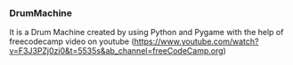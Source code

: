 ### DrumMachine

It is a Drum Machine created by using Python and Pygame with the help of freecodecamp video on youtube (https://www.youtube.com/watch?v=F3J3PZj0zi0&t=5535s&ab_channel=freeCodeCamp.org)
